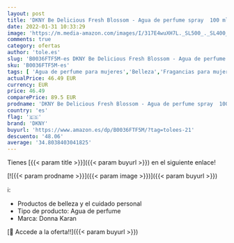 ```yaml
---
layout: post
title: 'DKNY Be Delicious Fresh Blossom - Agua de perfume spray  100 ml'
date: 2022-01-31 10:33:29
image: 'https://m.media-amazon.com/images/I/317E4wuXH7L._SL500_._SL400_.jpg'
comments: true
category: ofertas
author: 'tole.es'
slug: 'B0036FTF5M-es DKNY Be Delicious Fresh Blossom - Agua de perfume spray...'
sku: 'B0036FTF5M-es'
tags: [ 'Agua de perfume para mujeres','Belleza','Fragancias para mujeres','Perfumes y fragancias','agua','de','dkny','perfume', ]
actualPrice: 46.49 EUR
currency: EUR
price: 46.49
comparePrice: 89.5 EUR
prodname: 'DKNY Be Delicious Fresh Blossom - Agua de perfume spray  100 ml'
country: 'es'
flag: '🇪🇸'
brand: 'DKNY'
buyurl: 'https://www.amazon.es/dp/B0036FTF5M/?tag=tolees-21'
descuento: '48.06'
average: '34.8038403041825'
---
```


Tienes [{{< param title >}}]({{< param buyurl >}}) en el siguiente enlace!

[![{{< param prodname >}}]({{< param image >}})]({{< param buyurl >}})

ℹ️:

- Productos de belleza y el cuidado personal
- Tipo de producto: Agua de perfume
- Marca: Donna Karan

[🛒 Accede a la oferta!!]({{< param buyurl >}})
